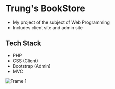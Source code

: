 # Trung's BookStore
- My project of the subject of Web Programming
- Includes client site and admin site

## Tech Stack
- PHP
- CSS (Client)
- Bootstrap (Admin)
- MVC


 
 
![Frame 1](https://user-images.githubusercontent.com/44517184/123893905-76b02600-d987-11eb-8ad9-ba5fae9526e3.png)
